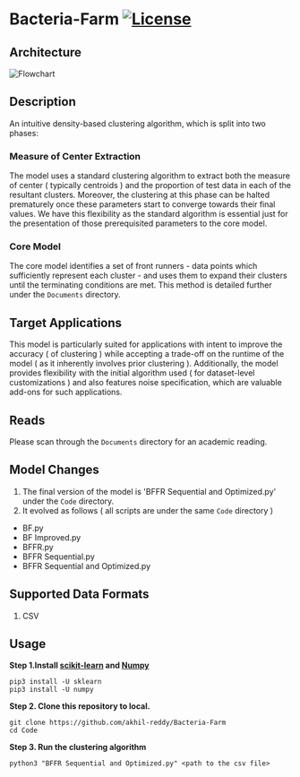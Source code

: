 # Bacteria-Farm [![License](https://img.shields.io/badge/License-GPL_v3-blue.svg)](https://github.com/akhil-reddy/Bacteria-Farm/blob/master/LICENSE)

## Architecture

![Flowchart](https://user-images.githubusercontent.com/17645442/137587791-56189d8d-3302-40ce-be38-720647983116.png)

## Description

An intuitive density-based clustering algorithm, which is split into two phases:

### Measure of Center Extraction

The model uses a standard clustering algorithm to extract both the measure of center ( typically centroids ) and the proportion of test data in each of the resultant clusters. Moreover, the clustering at this phase can be halted prematurely once these parameters start to converge towards their final values. We have this flexibility as the standard algorithm is essential just for the presentation of those prerequisited parameters to the core model. 

### Core Model

The core model identifies a set of front runners - data points which sufficiently represent each cluster - and uses them to expand their clusters until the terminating conditions are met. This method is detailed further under the `Documents` directory.

## Target Applications

This model is particularly suited for applications with intent to improve the accuracy ( of clustering ) while accepting a trade-off on the runtime of the model ( as it inherently involves prior clustering ). Additionally, the model provides flexibility with the initial algorithm used ( for  dataset-level customizations ) and also features noise specification, which are valuable add-ons for such applications.

## Reads

Please scan through the `Documents` directory for an academic reading.

## Model Changes

1. The final version of the model is 'BFFR Sequential and Optimized.py' under the `Code` directory.
2. It evolved as follows ( all scripts are under the same `Code` directory )
  * BF.py
  * BF Improved.py
  * BFFR.py
  * BFFR Sequential.py
  * BFFR Sequential and Optimized.py

## Supported Data Formats

1. CSV

## Usage

**Step 1.Install [scikit-learn](https://github.com/scikit-learn/scikit-learn) and [Numpy](https://github.com/numpy/numpy)**
```
pip3 install -U sklearn
pip3 install -U numpy
```

**Step 2. Clone this repository to local.**
```
git clone https://github.com/akhil-reddy/Bacteria-Farm
cd Code
```

**Step 3. Run the clustering algorithm**  
```
python3 "BFFR Sequential and Optimized.py" <path to the csv file>
```
